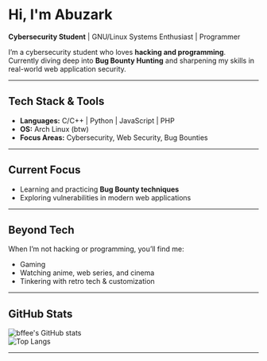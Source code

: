 # Hi, I'm Abuzark  

**Cybersecurity Student** | GNU/Linux Systems Enthusiast | Programmer  

I’m a cybersecurity student who loves **hacking and programming**.  
Currently diving deep into **Bug Bounty Hunting** and sharpening my skills in real-world web application security.  

---

## Tech Stack & Tools  
- **Languages:** C/C++ | Python | JavaScript | PHP  
- **OS:** Arch Linux (btw)  
- **Focus Areas:** Cybersecurity, Web Security, Bug Bounties  

---

## Current Focus  
- Learning and practicing **Bug Bounty techniques**  
- Exploring vulnerabilities in modern web applications  

---

## Beyond Tech  
When I’m not hacking or programming, you’ll find me:  
- Gaming  
- Watching anime, web series, and cinema 
- Tinkering with retro tech & customization  

---

## GitHub Stats  
![bffee's GitHub stats](https://github-readme-stats.vercel.app/api?username=bffee&show_icons=true&theme=tokyonight)  
![Top Langs](https://github-readme-stats.vercel.app/api/top-langs/?username=bffee&layout=compact&theme=tokyonight)  

---
